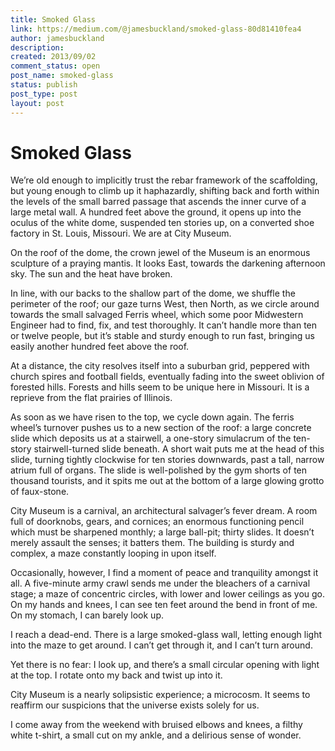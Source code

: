 ```yaml
---
title: Smoked Glass
link: https://medium.com/@jamesbuckland/smoked-glass-80d81410fea4
author: jamesbuckland
description: 
created: 2013/09/02
comment_status: open
post_name: smoked-glass
status: publish
post_type: post
layout: post
---
```


# Smoked Glass

We’re old enough to implicitly trust the rebar framework of the scaffolding, but young enough to climb up it haphazardly, shifting back and forth within the levels of the small barred passage that ascends the inner curve of a large metal wall. A hundred feet above the ground, it opens up into the oculus of the white dome, suspended ten stories up, on a converted shoe factory in St. Louis, Missouri. We are at City Museum.

On the roof of the dome, the crown jewel of the Museum is an enormous sculpture of a praying mantis. It looks East, towards the darkening afternoon sky. The sun and the heat have broken.

In line, with our backs to the shallow part of the dome, we shuffle the perimeter of the roof; our gaze turns West, then North, as we circle around towards the small salvaged Ferris wheel, which some poor Midwestern Engineer had to find, fix, and test thoroughly. It can’t handle more than ten or twelve people, but it’s stable and sturdy enough to run fast, bringing us easily another hundred feet above the roof.

At a distance, the city resolves itself into a suburban grid, peppered with church spires and football fields, eventually fading into the sweet oblivion of forested hills. Forests and hills seem to be unique here in Missouri. It is a reprieve from the flat prairies of Illinois.

As soon as we have risen to the top, we cycle down again. The ferris wheel’s turnover pushes us to a new section of the roof: a large concrete slide which deposits us at a stairwell, a one-story simulacrum of the ten-story stairwell-turned slide beneath. A short wait puts me at the head of this slide, turning tightly clockwise for ten stories downwards, past a tall, narrow atrium full of organs. The slide is well-polished by the gym shorts of ten thousand tourists, and it spits me out at the bottom of a large glowing grotto of faux-stone.

City Museum is a carnival, an architectural salvager’s fever dream. A room full of doorknobs, gears, and cornices; an enormous functioning pencil which must be sharpened monthly; a large ball-pit; thirty slides. It doesn’t merely assault the senses; it batters them. The building is sturdy and complex, a maze constantly looping in upon itself.

Occasionally, however, I find a moment of peace and tranquility amongst it all. A five-minute army crawl sends me under the bleachers of a carnival stage; a maze of concentric circles, with lower and lower ceilings as you go. On my hands and knees, I can see ten feet around the bend in front of me. On my stomach, I can barely look up.

I reach a dead-end. There is a large smoked-glass wall, letting enough light into the maze to get around. I can’t get through it, and I can’t turn around.

Yet there is no fear: I look up, and there’s a small circular opening with light at the top. I rotate onto my back and twist up into it.

City Museum is a nearly solipsistic experience; a microcosm. It seems to reaffirm our suspicions that the universe exists solely for us.

I come away from the weekend with bruised elbows and knees, a filthy white t-shirt, a small cut on my ankle, and a delirious sense of wonder.